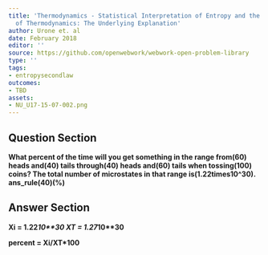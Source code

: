 ```yaml
---
title: 'Thermodynamics - Statistical Interpretation of Entropy and the Second Law
  of Thermodynamics: The Underlying Explanation'
author: Urone et. al
date: February 2018
editor: ''
source: https://github.com/openwebwork/webwork-open-problem-library
type: ''
tags:
- entropysecondlaw
outcomes:
- TBD
assets:
- NU_U17-15-07-002.png
---
```


## Question Section 

<b>
What percent of the time will you get something in the range from(60) heads and(40) tails through(40) heads and(60) tails when tossing(100) coins? The total number of microstates in that range is(1.22times10^30).
ans_rule(40)(%)


## Answer Section

Xi = 1.22*10**30
XT = 1.27*10**30

percent = Xi/XT*100